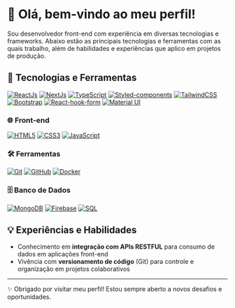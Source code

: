 # 👋 Olá, bem-vindo ao meu perfil!

Sou desenvolvedor front-end com experiência em diversas tecnologias e frameworks. Abaixo estão as principais tecnologias e ferramentas com as quais trabalho, além de habilidades e experiências que aplico em projetos de produção.

## 🚀 Tecnologias e Ferramentas

[![ReactJs](https://img.shields.io/badge/-ReactJs-61DAFB?style=for-the-badge&logo=react&logoColor=white)](https://reactjs.org/)
[![NextJs](https://img.shields.io/badge/-NextJs-000000?style=for-the-badge&logo=nextdotjs&logoColor=white)](https://nextjs.org/)
[![TypeScript](https://img.shields.io/badge/-TypeScript-3178C6?style=for-the-badge&logo=typescript&logoColor=white)](https://www.typescriptlang.org/)
[![Styled-components](https://img.shields.io/badge/-Styled--Components-DB7093?style=for-the-badge&logo=styled-components&logoColor=white)](https://styled-components.com/)
[![TailwindCSS](https://img.shields.io/badge/-TailwindCSS-38B2AC?style=for-the-badge&logo=tailwind-css&logoColor=white)](https://tailwindcss.com/)
[![Bootstrap](https://img.shields.io/badge/-Bootstrap-7952B3?style=for-the-badge&logo=bootstrap&logoColor=white)](https://getbootstrap.com/)
[![React-hook-form](https://img.shields.io/badge/-React--Hook--Form-EC5990?style=for-the-badge&logo=react-hook-form&logoColor=white)](https://react-hook-form.com/)
[![Material UI](https://img.shields.io/badge/-Material--UI-007FFF?style=for-the-badge&logo=mui&logoColor=white)](https://mui.com/)

### 🌐 Front-end
[![HTML5](https://img.shields.io/badge/-HTML5-E34F26?style=for-the-badge&logo=html5&logoColor=white)](https://developer.mozilla.org/en-US/docs/Glossary/HTML5)
[![CSS3](https://img.shields.io/badge/-CSS3-1572B6?style=for-the-badge&logo=css3&logoColor=white)](https://developer.mozilla.org/en-US/docs/Web/CSS)
[![JavaScript](https://img.shields.io/badge/-JavaScript-F7DF1E?style=for-the-badge&logo=javascript&logoColor=black)](https://developer.mozilla.org/en-US/docs/Web/JavaScript)

### 🛠 Ferramentas
[![Git](https://img.shields.io/badge/-Git-F05032?style=for-the-badge&logo=git&logoColor=white)](https://git-scm.com/)
[![GitHub](https://img.shields.io/badge/-GitHub-181717?style=for-the-badge&logo=github&logoColor=white)](https://github.com/)
[![Docker](https://img.shields.io/badge/-Docker-2496ED?style=for-the-badge&logo=docker&logoColor=white)](https://www.docker.com/)

### 🗄️ Banco de Dados
[![MongoDB](https://img.shields.io/badge/-MongoDB-47A248?style=for-the-badge&logo=mongodb&logoColor=white)](https://www.mongodb.com/)
[![Firebase](https://img.shields.io/badge/-Firebase-FFCA28?style=for-the-badge&logo=firebase&logoColor=white)](https://firebase.google.com/)
[![SQL](https://img.shields.io/badge/-SQL-4479A1?style=for-the-badge&logo=postgresql&logoColor=white)](https://www.postgresql.org/)

## 💡 Experiências e Habilidades

- Conhecimento em **integração com APIs RESTFUL** para consumo de dados em aplicações front-end
- Vivência com **versionamento de código** (Git) para controle e organização em projetos colaborativos

---

✨ Obrigado por visitar meu perfil! Estou sempre aberto a novos desafios e oportunidades.
